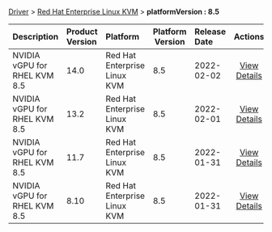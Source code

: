 
[Driver](/README.md)  >  [Red Hat Enterprise Linux KVM](/index/Driver/Red_Hat_Enterprise_Linux_KVM.md)  >  **platformVersion : 8.5**



| Description            | Product Version    | Platform                | Platform Version           | Release Date           |             Actions              |
| ---------------------- | :----------------- | :---------------------- | -------------------------- | :--------------------- | :------------------------------: |
| NVIDIA vGPU for RHEL KVM 8.5 | 14.0 | Red Hat Enterprise Linux KVM | 8.5 | 2022-02-02 | [View Details](/details/abd603_NVIDIA_vGPU_for_RHEL_KVM_8.5.md) |
| NVIDIA vGPU for RHEL KVM 8.5 | 13.2 | Red Hat Enterprise Linux KVM | 8.5 | 2022-02-01 | [View Details](/details/9a90cb_NVIDIA_vGPU_for_RHEL_KVM_8.5.md) |
| NVIDIA vGPU for RHEL KVM 8.5 | 11.7 | Red Hat Enterprise Linux KVM | 8.5 | 2022-01-31 | [View Details](/details/90d4a6_NVIDIA_vGPU_for_RHEL_KVM_8.5.md) |
| NVIDIA vGPU for RHEL KVM 8.5 | 8.10 | Red Hat Enterprise Linux KVM | 8.5 | 2022-01-31 | [View Details](/details/d2b156_NVIDIA_vGPU_for_RHEL_KVM_8.5.md) |
